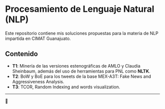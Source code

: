 # Procesamiento de Lenguaje Natural (NLP)

Este repositorio contiene mis soluciones propuestas para la materia de NLP impartida en CIMAT Guanajuato.

## Contenido
- **T1**: Minería de las versiones estenográficas de AMLO y Claudia Sheinbaum, además del uso de herramientas para PNL como **NLTK**.
- **T2**: BoW y BoE para los tweets de la base MEX-A3T: Fake News and Aggressiveness Analysis.
- **T3**: TCOR, Random Indexing and words visualization.


---

 🚀
